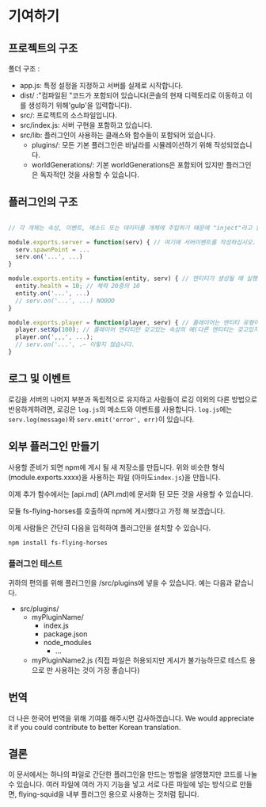 # 기여하기

## 프로젝트의 구조

폴더 구조 :

* app.js: 특정 설정을 지정하고 서버를 실제로 시작합니다.
* dist/ :"컴파일된 "코드가 포함되어 있습니다(콘솔의 현재 디렉토리로 이동하고 이를 생성하기 위해'gulp'을 입력합니다).
* src/: 프로젝트의 소스파일입니다.
* src/index.js: 서버 구현을 포함하고 있습니다.
* src/lib: 플러그인이 사용하는 클래스와 함수들이 포함되어 있습니다.
  * plugins/: 모든 기본 플러그인은 바닐라를 시뮬레이션하기 위해 작성되었습니다.
  * worldGenerations/: 기본 worldGenerations은 포함되어 있지만 플러그인은 독자적인 것을 사용할 수 있습니다.
  
## 플러그인의 구조

```js

// 각 개체는 속성, 이벤트, 메소드 또는 데이터를 개체에 주입하기 때문에 "inject"라고 합니다.

module.exports.server = function(serv) { // 여기에 서버이벤트를 작성하십시오.
  serv.spawnPoint = ...
  serv.on('...', ...)
}

module.exports.entity = function(entity, serv) { // 엔티티가 생성될 때 실행됩니다. 절대 server.on이 실행될 때가 아닙니다.
  entity.health = 10; // 체력 20중의 10
  entity.on('...', ...)
  // serv.on('...', ...) NOOOO
}

module.exports.player = function(player, serv) { // 플레이어는 엔티티 유형이며 추가된 속성 및 기능이 포함된 엔티티입니다.
  player.setXp(100); // 플레이어 엔티티만 갖고있는 속성의 예(다른 엔티티는 갖고있지 않습니다.)
  player.on(',,,', ...);
  // serv.on('...', .– 이렇지 않습니다.
}

```

## 로그 및 이벤트

로깅을 서버의 나머지 부분과 독립적으로 유지하고 사람들이 로깅 이외의 다른 방법으로 반응하게하려면,
로깅은 `log.js`의 메소드와 이벤트를 사용합니다. `log.js`에는 `serv.log(message)`와 `serv.emit('error', err)`이 있습니다.

## 외부 플러그인 만들기

사용할 준비가 되면 npm에 게시 될 새 저장소를 만듭니다. 위와 비슷한 형식 (module.exports.xxxx)을 사용하는 파일 (아마도`index.js`)을 만듭니다.

이제 추가 함수에서는 [api.md] (API.md)에 문서화 된 모든 것을 사용할 수 있습니다.

모듈 fs-flying-horses를 호출하여 npm에 게시했다고 가정 해 보겠습니다.

이제 사람들은 간단히 다음을 입력하여 플러그인을 설치할 수 있습니다.

```npm install fs-flying-horses```

### 플러그인 테스트

귀하의 편의를 위해 플러그인을 /src/plugins에 넣을 수 있습니다. 예는 다음과 같습니다.
- src/plugins/
  - myPluginName/
    - index.js
    - package.json
    - node_modules
      - ...
  - myPluginName2.js (직접 파일은 허용되지만 게시가 불가능하므로 테스트 용으로 만 사용하는 것이 가장 좋습니다)

## 번역

더 나은 한국어 번역을 위해 기여를 해주시면 감사하겠습니다.
We would appreciate it if you could contribute to better Korean translation.

## 결론

이 문서에서는 하나의 파일로 간단한 플러그인을 만드는 방법을 설명했지만 코드를 나눌 수 있습니다.
여러 파일에 여러 가지 기능을 넣고 서로 다른 파일에 넣는 방식으로 만들면, flying-squid을 내부 플러그인 용으로 사용하는 것처럼 됩니다.